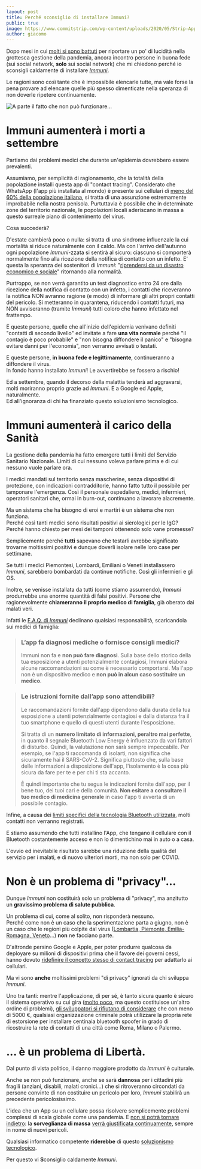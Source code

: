 ```yaml
---
layout: post
title: Perché sconsiglio di installare Immuni?
public: true
image: https://www.commitstrip.com/wp-content/uploads/2020/05/Strip-Appli-stop-Covid-650-finalenglish.jpg
author: giacomo
---
```


Dopo mesi in cui [molti si sono battuti](https://www.lemonde.fr/idees/article/2020/04/25/stopcovid-est-un-projet-desastreux-pilote-par-des-apprentis-sorciers_6037721_3232.html)
per riportare un po' di lucidità nella grottesca gestione della pandemia,
ancora incontro persone in buona fede (sui social network, **solo** sui
social network) che mi chiedono perché io sconsigli caldamente di installare [*Immuni*](https://www.immuni.italia.it/).

Le ragioni sono così tante che è impossibile elencarle tutte, ma vale forse la pena
provare ad elencare quelle più spesso dimenticate nella speranza di
non doverle ripetere continuamente.

![A parte il fatto che non può funzionare...](https://www.commitstrip.com/wp-content/uploads/2020/05/Strip-Appli-stop-Covid-650-finalenglish.jpg)

# Immuni aumenterà i morti a settembre

Partiamo dai problemi medici che durante un'epidemia dovrebbero essere prevalenti.

Assumiamo, per semplicità di ragionamento, che la totalità della popolazione installi
questa app di "contact tracing". Considerato che WhatsApp (l'app più installata al mondo)
è presente sui cellulari di [meno del 60% della popolazione italiana](https://timgate.it/news/tecnologia/whatsapp-quanti-utenti.vum), si tratta di una
assunzione estremamente improbabile nella nostra penisola. Purtuttavia è possibile che
in determinate zone del territorio nazionale, le popolazioni locali aderiscano in massa
a questo surreale piano di contenimento del virus.

Cosa succederà?

D'estate cambierà poco o nulla: si tratta di una sindrome influenzale la cui mortalità
si riduce naturalmente con il caldo. Ma con l'arrivo dell'autunno ogni popolazione
*Immuni*-zzata si sentirà al sicuro: ciascuno si comporterà normalmente fino alla ricezione
della notifica di contatto con un infetto. E' questa la speranza dei sostenitori di *Immuni*:
"[riprendersi da un disastro economico e sociale](https://twitter.com/mamo75r/status/1267914603964567558)" 
ritornando alla normalità.

Purtroppo, se non verrà garantito un test diagnostico entro 24 ore
dalla ricezione della notifica di contatto con un infetto, i contatti che riceveranno
la notifica NON avranno ragione (e modo) di informare gli altri propri contatti del pericolo.
Si metteranno in quarantena, riducendo i contatti futuri, ma NON avviseranno (tramite *Immuni*)
tutti coloro che hanno infettato nel frattempo.

E queste persone, quelle che all'inizio dell'epidemia venivano definiti "contatti di secondo
livello" ed invitate a fare **una vita normale** perché "il contagio è poco probabile" e
"non bisogna diffondere il panico" e "bisogna evitare danni per l'economia", non
verranno avvisati o testati.

E queste persone, **in buona fede e legittimamente**, continueranno a diffondere il virus.  
In fondo hanno installato *Immuni*! Le avvertirebbe se fossero a rischio!

Ed a settembre, quando il decorso della malattia tenderà ad aggravarsi, molti moriranno
proprio grazie ad *Immuni*. E a Google ed Apple, naturalmente.   
Ed all'ignoranza di chi ha finanziato questo soluzionismo tecnologico.

# Immuni aumenterà il carico della Sanità

La gestione della pandemia ha fatto emergere tutti i limiti del Servizio Sanitario Nazionale.
Limiti di cui nessuno voleva parlare prima e di cui nessuno vuole parlare ora. 

I medici mandati sul territorio senza mascherine, senza dispositivi di protezione, con
indicazioni contradditorie, hanno fatto tutto il possibile per tamponare l'emergenza.
Così il personale ospedaliero, medici, infermieri, operatori sanitari che, ormai in burn-out,
continuano a lavorare alacremente.

Ma un sistema che ha bisogno di eroi e martiri è un sistema che non funziona.  
Perché così tanti medici sono risultati positivi ai sierologici per le IgG?  
Perché hanno chiesto per mesi dei tamponi ottenendo solo vane promesse?

Semplicemente perché **tutti** sapevano che testarli avrebbe significato
trovarne moltissimi positivi e dunque doverli isolare nelle loro case per settimane.

Se tutti i medici Piemontesi, Lombardi, Emiliani o Veneti installassero *Immuni*, sarebbero
bombardati da continue notifiche. Così gli infermieri e gli OS.

Inoltre, se venisse installata da tutti (come stiamo assumendo), *Immuni* produrrebbe
una enorme quantità di falsi positivi. Persone che ragionevolmente **chiameranno
il proprio medico di famiglia**, già oberato dai malati veri.

Infatti le [F.A.Q. di *Immuni*](https://www.immuni.italia.it/faq.html) declinano
qualsiasi responsabilità, scaricandola sui medici di famiglia:

<blockquote>
  <h3>L’app fa diagnosi mediche o fornisce consigli medici?</h3>
  <p>
  Immuni non fa e <b>non può fare diagnosi</b>. Sulla base dello storico della tua esposizione a utenti potenzialmente contagiosi, Immuni elabora alcune raccomandazioni su come è necessario comportarsi. Ma l'app non è un dispositivo medico e <b>non può in alcun caso sostituire un medico</b>.
  </p>
</blockquote>

<blockquote>
  <h3>Le istruzioni fornite dall’app sono attendibili?</h3>
  <p>
  Le raccomandazioni fornite dall'app dipendono dalla durata della tua esposizione a utenti potenzialmente contagiosi e dalla distanza fra il tuo smartphone e quello di questi utenti durante l'esposizione.
  </p>
  <p>
Si tratta di un <b>numero limitato di informazioni, peraltro mai perfette</b>, in quanto il segnale Bluetooth Low Energy è influenzato da vari fattori di disturbo. Quindi, la valutazione non sarà sempre impeccabile. Per esempio, se l'app ti raccomanda di isolarti, non significa che sicuramente hai il SARS-CoV-2. Significa piuttosto che, sulla base delle informazioni a disposizione dell'app, l'isolamento è la cosa più sicura da fare per te e per chi ti sta accanto.
  </p>
  <p>
È quindi importante che tu segua le indicazioni fornite dall'app, per il bene tuo, dei tuoi cari e della comunità. <b>Non esitare a consultare il tuo medico di medicina generale</b> in caso l'app ti avverta di un possibile contagio.
  </p>
</blockquote>

Infine, a causa dei [limiti specifici della tecnologia Bluetooth utilizzata](https://medium.com/personaldata-io/inferring-distance-from-bluetooth-signal-strength-a-deep-dive-fe7badc2bb6d), molti contatti non verranno registrati.

E stiamo assumendo che tutti installino l'App, che tengano il cellulare
con il Bluetooth costantemente acceso e non lo dimentichino mai in auto o a casa.

L'ovvio ed inevitabile risultato sarebbe una riduzione della qualità del
servizio per i malati, e di nuovo ulteriori morti, ma non solo per COVID.

# Non è un problema di "privacy"...

Dunque *Immuni* non costituirà solo un problema di "privacy", ma anzitutto un **gravissimo problema di salute pubblica**.

Un problema di cui, come al solito, non risponderà nessuno.  
Perché come non è un caso che la sperimentazione parta a giugno, non è un caso che le 
regioni più colpite dal virus ([Lombartia, Piemonte, Emilia-Romagna, Veneto](https://lab24.ilsole24ore.com/coronavirus/)...) 
**non** ne facciano parte.

D'altronde persino Google e Apple, per poter produrre qualcosa da deployare su milioni
di dispositivi prima che il favore dei governi cessi, hanno dovuto
[ridefinire il concetto stesso di contact tracing](https://medium.com/personaldata-io/inferring-distance-from-bluetooth-signal-strength-a-deep-dive-fe7badc2bb6d)
per adattarlo ai cellulari.

Ma vi sono **anche** moltissimi problemi "di privacy" ignorati da chi sviluppa *Immuni*.

Uno tra tanti: mentre l'applicazione, di per sé, è tanto sicura quanto è sicuro il sistema operativo
su cui gira ([molto poco](https://francozappa.github.io/about-bias/), ma questo costituisce un'altro ordine di problemi),
[gli sviluppatori si rifiutano di considerare](https://github.com/immuni-app/immuni-documentation/issues/12) 
che con meno di 5000 €, qualsiasi organizzazione
criminale potrà utilizzare la propria rete di estorsione per installare centinaia bluetooth
spoofer in grado di ricostruire la rete di contatti di una città come Roma, Milano o Palermo.

# ... è un problema di Libertà.

Dal punto di vista politico, il danno maggiore prodotto da *Immuni* è culturale.

Anche se non può funzionare, anche se sarà **dannosa** per i cittadini più fragili
(anziani, disabili, malati cronici...) che si ritroveranno circondati da persone
convinte di non costituire un pericolo per loro, *Immuni* stabilirà un precedente pericolosissimo.

L'idea che un App su un cellulare possa risolvere semplicemente problemi complessi di scala globale come una pandemia.
E [non si potrà tornare indietro](https://www.latimes.com/opinion/story/2020-05-12/coronavirus-tracing-app-apple-google): 
la **sorveglianza di massa** [verrà giustificata continuamente](https://www.nytimes.com/interactive/2019/12/21/opinion/location-data-democracy-protests.html), sempre in nome di nuovi pericoli.

Qualsiasi informatico competente **riderebbe** di questo 
[soluzionismo tecnologico](https://www.open.online/2020/06/02/app-contact-tracing-bruce-schneier-intervista/).

Per questo vi **S**consiglio caldamente *Immuni*.
